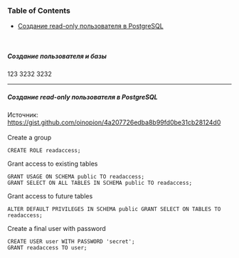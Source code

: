 ### Table of Contents </br>
- [Создание read-only пользователя в PostgreSQL](#postgresql_create_readonly_user) </br>
</br>


##### Создание пользователя и базы </br>
123
3232
3232

--- 
##### Создание read-only пользователя в PostgreSQL <a name="postgresql_create_readonly_user"></a> </br>
Источник: https://gist.github.com/oinopion/4a207726edba8b99fd0be31cb28124d0  </br>
</br>
Create a group </br>
```
CREATE ROLE readaccess;
```
Grant access to existing tables </br>
```
GRANT USAGE ON SCHEMA public TO readaccess;
GRANT SELECT ON ALL TABLES IN SCHEMA public TO readaccess;
```
Grant access to future tables </br>
```
ALTER DEFAULT PRIVILEGES IN SCHEMA public GRANT SELECT ON TABLES TO readaccess;
```
Create a final user with password </br>
```
CREATE USER user WITH PASSWORD 'secret';
GRANT readaccess TO user;
```
